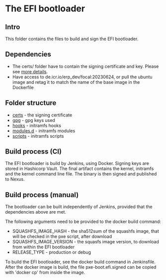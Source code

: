 # The EFI bootloader

## Intro

This folder contains the files to build and sign the EFI bootloader.

## Dependencies

* The certs/ folder have to contain the signing certificate and key. Please see [more details](certs/README.md).
* Have access to de.icr.io/erp_dev/focal:20230624, or pull the ubuntu image and retag it to match the name
of the base image in the Dockerfile

## Folder structure
- [certs](certs/README.md)          - the signing certificate
- [gpg](gpg/README.md)              - gpg keys used
- [hooks](hooks/README.md)          - initramfs hooks
- [modules.d](modules.d/README.md)  - initramfs modules
- [scripts](scripts/README.md)      - initramfs scripts

## Build process (CI)

The EFI bootloader is build by Jenkins, using Docker. 
Signing keys are stored in Hashicorp Vault.
The final artifact contains the kernel, initramfs and the kernel command line file.
The binary is then signed and published to Nexus.

## Build process (manual)

The bootloader can be built independently of Jenkins, provided that the dependencies above are met.

The following arguments need to be provided to the docker build command:

- SQUASHFS_IMAGE_HASH - the sha512sum of the squashfs image, that will be checked in the pxe script, after download
- SQUASHFS_IMAGE_VERSION - the squasfs image version, to download from within the EFI bootloader 
- RELEASE_TYPE - production or debug

To build the EFI bootloader, see the docker build command in Jenkinsfile. 
After the docker image is build, the file pxe-boot.efi.signed can be copied with 'docker cp' from inside the image.
